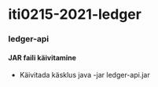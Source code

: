 # iti0215-2021-ledger

### ledger-api

#### JAR faili käivitamine
- Käivitada käsklus java -jar ledger-api.jar
